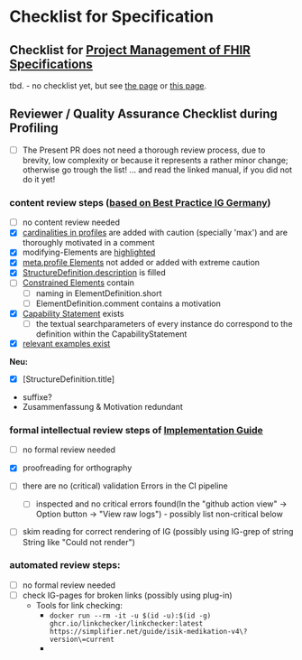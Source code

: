 # Checklist for Specification

## Checklist for [Project Management of FHIR Specifications](https://simplifier.net/guide/Best-Practice-bei-der-Implementierung-und-Spezifizierung-mit-HL7/%C3%9Cbersicht/Spezifikation/Konzeption-und-Durchf%C3%BChrung-von-Spezifikations-Projekten.page.md?version=current)

tbd. - no checklist yet, but see [the page](https://simplifier.net/guide/Best-Practice-bei-der-Implementierung-und-Spezifizierung-mit-HL7/%C3%9Cbersicht/Spezifikation/Konzeption-und-Durchf%C3%BChrung-von-Spezifikations-Projekten.page.md?version=current) or [this page](https://fshschool.org/courses/fsh-seminar/02-creating-an-ig.html).

## Reviewer / Quality Assurance Checklist during Profiling
<!--- Go over all the following points, and put an `x` in all the boxes that apply. -->
<!--- If you're unsure about any of these, don't hesitate to ask. We're here to help! -->
<!--- Please do not hesitate to add additional boxes during review -->
- [ ] The Present PR does not need a thorough review process, due to brevity, low complexity or because it represents a rather minor change; otherwise go trough the list! ... and read the linked manual, if you did not do it yet!

### content review steps ([based on Best Practice IG Germany](https://simplifier.net/guide/Best-Practice-bei-der-Implementierung-und-Spezifizierung-mit-HL7/%C3%9Cbersicht/Spezifikation?version=current))
- [ ] no content review needed
- [x] [cardinalities in profiles](https://simplifier.net/guide/Best-Practice-bei-der-Implementierung-und-Spezifizierung-mit-HL7/%C3%9Cbersicht/Spezifikation/Profilierung/Umgang-mit-Kardinalit%C3%A4ten.page.md?version=current) are added with caution (specially 'max') and are thoroughly motivated in a comment
- [x] modifying-Elements are [highlighted](https://simplifier.net/guide/Best-Practice-bei-der-Implementierung-und-Spezifizierung-mit-HL7/%C3%9Cbersicht/Spezifikation/Profilierung/Umgang-mit-Modifying-Elements.page.md?version=current)
- [x]  [meta.profile Elements](https://simplifier.net/guide/Best-Practice-bei-der-Implementierung-und-Spezifizierung-mit-HL7/%C3%9Cbersicht/Spezifikation/Profilierung/Umgang-mit-Meta-Daten.page.md?version=current) not added or added with extreme caution
- [x] [StructureDefinition.description](https://simplifier.net/guide/Best-Practice-bei-der-Implementierung-und-Spezifizierung-mit-HL7/%C3%9Cbersicht/Spezifikation/Profilierung/Dokumentation-und-Nachvollziehbarkeit.page.md?version=current) is filled
- [ ] [Constrained Elements](https://simplifier.net/guide/Best-Practice-bei-der-Implementierung-und-Spezifizierung-mit-HL7/%C3%9Cbersicht/Spezifikation/Profilierung/Dokumentation-und-Nachvollziehbarkeit.page.md?version=current) contain
    - [ ] naming in ElementDefinition.short 
    - [ ] ElementDefinition.comment contains a motivation
- [x] [Capability Statement](https://simplifier.net/guide/Best-Practice-bei-der-Implementierung-und-Spezifizierung-mit-HL7/%C3%9Cbersicht/Spezifikation/Erstellung-eines-CapabilityStatements.page.md?version=current) exists 
    - [ ] the textual searchparameters of every instance do correspond to the definition within the CapabilityStatement
- [x] [relevant examples exist](https://simplifier.net/guide/Best-Practice-bei-der-Implementierung-und-Spezifizierung-mit-HL7/%C3%9Cbersicht/Spezifikation/Erstellung-von-Beispieldaten.page.md?version=current)

**Neu:**
- [x] [StructureDefinition.title]
- suffixe?
- Zusammenfassung & Motivation redundant


### formal intellectual review steps of [Implementation Guide](https://simplifier.net/guide/Best-Practice-bei-der-Implementierung-und-Spezifizierung-mit-HL7/%C3%9Cbersicht/Spezifikation/Erstellung-eines-Implementierungsleitfadens.page.md?version=current) 
- [ ] no formal review needed
- [x] proofreading for orthography 

- [ ] there are no (critical) validation Errors in the CI pipeline 
    - [ ]  inspected and no critical errors found(In the "github action view" -> Option button -> "View raw logs") - possibly list non-critical below
- [ ] skim reading for correct rendering of IG (possibly using IG-grep of string String like "Could not render")

### automated review steps:
- [ ] no formal review needed
- [ ] check IG-pages for broken links (possibly using plug-in)
  - Tools for link checking: 
    - `docker run --rm -it -u $(id -u):$(id -g) ghcr.io/linkchecker/linkchecker:latest https://simplifier.net/guide/isik-medikation-v4\?version\=current`
    - 
